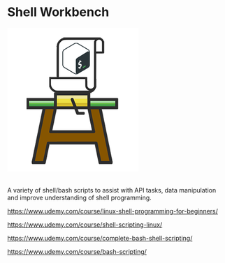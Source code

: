 # Shell Workbench
![Shell Workbench](img/shell-workbench-logo.png)
<br>
<br>

A variety of shell/bash scripts to assist with API tasks, data manipulation and improve understanding of shell programming.

https://www.udemy.com/course/linux-shell-programming-for-beginners/

https://www.udemy.com/course/shell-scripting-linux/

https://www.udemy.com/course/complete-bash-shell-scripting/

https://www.udemy.com/course/bash-scripting/



